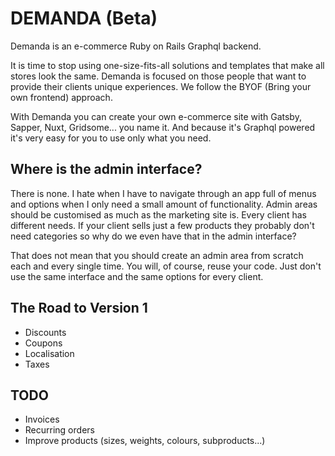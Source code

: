 # DEMANDA (Beta)

Demanda is an e-commerce Ruby on Rails Graphql backend.

It is time to stop using one-size-fits-all solutions and templates that make all stores look the same. Demanda is focused on those people that want to provide their clients unique experiences. We follow the BYOF (Bring your own frontend) approach.

With Demanda you can create your own e-commerce site with Gatsby, Sapper, Nuxt, Gridsome... you name it. And because it's Graphql powered it's very easy for you to use only what you need.

## Where is the admin interface?

There is none. I hate when I have to navigate through an app full of menus and options when I only need a small amount of functionality. Admin areas should be customised as much as the marketing site is. Every client has different needs. If your client sells just a few products they probably don't need categories so why do we even have that in the admin interface?

That does not mean that you should create an admin area from scratch each and every single time. You will, of course, reuse your code. Just don't use the same interface and the same options for every client.

## The Road to Version 1

- Discounts
- Coupons
- Localisation
- Taxes

## TODO

- Invoices
- Recurring orders
- Improve products (sizes, weights, colours, subproducts...)
